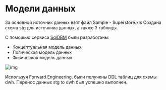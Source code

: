 # Модели данных

За основной источник данных взят файл Sample - Superstore.xls
Создана схема stg для источника данных, а также 3 таблицы.

С помощью сервиса [SqlDBM](https://sqldbm.com/Home/) были разработаны:

* Концептуальная модель данных
* Логическая модель данных
* Физическая модель данных

![img](https://github.com/dim4eg91/Projects-and-Materials/blob/main/data_engineering/module_02_SQL/2.4%20Установка%20DBeaver%20и%20создание%20БД/Концептуальная%20модель.jpg)

Используя Forward Engineering, были получены DDL таблиц для схемы dwh.
Перенос данных stg to dwh был успешно выполнен.
